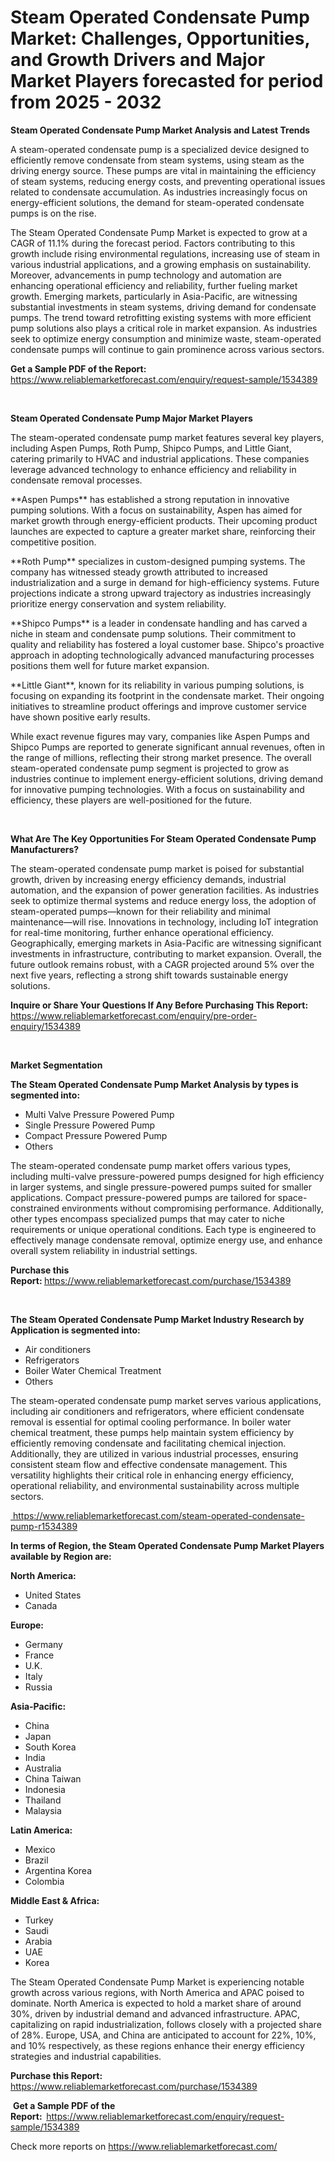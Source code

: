 <p><h1>Steam Operated Condensate Pump Market: Challenges, Opportunities, and Growth Drivers and Major Market Players forecasted for period from 2025 - 2032</h1></p><p><strong>Steam Operated Condensate Pump Market Analysis and Latest Trends</strong></p>
<p><p>A steam-operated condensate pump is a specialized device designed to efficiently remove condensate from steam systems, using steam as the driving energy source. These pumps are vital in maintaining the efficiency of steam systems, reducing energy costs, and preventing operational issues related to condensate accumulation. As industries increasingly focus on energy-efficient solutions, the demand for steam-operated condensate pumps is on the rise.</p><p>The Steam Operated Condensate Pump Market is expected to grow at a CAGR of 11.1% during the forecast period. Factors contributing to this growth include rising environmental regulations, increasing use of steam in various industrial applications, and a growing emphasis on sustainability. Moreover, advancements in pump technology and automation are enhancing operational efficiency and reliability, further fueling market growth. Emerging markets, particularly in Asia-Pacific, are witnessing substantial investments in steam systems, driving demand for condensate pumps. The trend toward retrofitting existing systems with more efficient pump solutions also plays a critical role in market expansion. As industries seek to optimize energy consumption and minimize waste, steam-operated condensate pumps will continue to gain prominence across various sectors.</p></p>
<p><strong>Get a Sample PDF of the Report:&nbsp;</strong> <a href="https://www.reliablemarketforecast.com/enquiry/request-sample/1534389?utm_campaign=3357&utm_medium=2&utm_source=Github&utm_content=ia&utm_term=08042025&utm_id=steam-operated-condensate-pump">https://www.reliablemarketforecast.com/enquiry/request-sample/1534389</a></p>
<p>&nbsp;</p>
<p><strong>Steam Operated Condensate Pump Major Market Players</strong></p>
<p><p>The steam-operated condensate pump market features several key players, including Aspen Pumps, Roth Pump, Shipco Pumps, and Little Giant, catering primarily to HVAC and industrial applications. These companies leverage advanced technology to enhance efficiency and reliability in condensate removal processes.</p><p>**Aspen Pumps** has established a strong reputation in innovative pumping solutions. With a focus on sustainability, Aspen has aimed for market growth through energy-efficient products. Their upcoming product launches are expected to capture a greater market share, reinforcing their competitive position.</p><p>**Roth Pump** specializes in custom-designed pumping systems. The company has witnessed steady growth attributed to increased industrialization and a surge in demand for high-efficiency systems. Future projections indicate a strong upward trajectory as industries increasingly prioritize energy conservation and system reliability.</p><p>**Shipco Pumps** is a leader in condensate handling and has carved a niche in steam and condensate pump solutions. Their commitment to quality and reliability has fostered a loyal customer base. Shipco's proactive approach in adopting technologically advanced manufacturing processes positions them well for future market expansion.</p><p>**Little Giant**, known for its reliability in various pumping solutions, is focusing on expanding its footprint in the condensate market. Their ongoing initiatives to streamline product offerings and improve customer service have shown positive early results.</p><p>While exact revenue figures may vary, companies like Aspen Pumps and Shipco Pumps are reported to generate significant annual revenues, often in the range of millions, reflecting their strong market presence. The overall steam-operated condensate pump segment is projected to grow as industries continue to implement energy-efficient solutions, driving demand for innovative pumping technologies. With a focus on sustainability and efficiency, these players are well-positioned for the future.</p></p>
<p>&nbsp;</p>
<p><strong>What Are The Key Opportunities For Steam Operated Condensate Pump Manufacturers?</strong></p>
<p><p>The steam-operated condensate pump market is poised for substantial growth, driven by increasing energy efficiency demands, industrial automation, and the expansion of power generation facilities. As industries seek to optimize thermal systems and reduce energy loss, the adoption of steam-operated pumps—known for their reliability and minimal maintenance—will rise. Innovations in technology, including IoT integration for real-time monitoring, further enhance operational efficiency. Geographically, emerging markets in Asia-Pacific are witnessing significant investments in infrastructure, contributing to market expansion. Overall, the future outlook remains robust, with a CAGR projected around 5% over the next five years, reflecting a strong shift towards sustainable energy solutions.</p></p>
<p><strong>Inquire or Share Your Questions If Any Before Purchasing This Report:</strong> <a href="https://www.reliablemarketforecast.com/enquiry/pre-order-enquiry/1534389?utm_campaign=3357&utm_medium=2&utm_source=Github&utm_content=ia&utm_term=08042025&utm_id=steam-operated-condensate-pump">https://www.reliablemarketforecast.com/enquiry/pre-order-enquiry/1534389</a></p>
<p>&nbsp;</p>
<p><strong>Market Segmentation</strong></p>
<p><strong>The Steam Operated Condensate Pump Market Analysis by types is segmented into:</strong></p>
<p><ul><li>Multi Valve Pressure Powered Pump</li><li>Single Pressure Powered Pump</li><li>Compact Pressure Powered Pump</li><li>Others</li></ul></p>
<p><p>The steam-operated condensate pump market offers various types, including multi-valve pressure-powered pumps designed for high efficiency in larger systems, and single pressure-powered pumps suited for smaller applications. Compact pressure-powered pumps are tailored for space-constrained environments without compromising performance. Additionally, other types encompass specialized pumps that may cater to niche requirements or unique operational conditions. Each type is engineered to effectively manage condensate removal, optimize energy use, and enhance overall system reliability in industrial settings.</p></p>
<p><strong>Purchase this Report:&nbsp;</strong><a href="https://www.reliablemarketforecast.com/purchase/1534389?utm_campaign=3357&utm_medium=2&utm_source=Github&utm_content=ia&utm_term=08042025&utm_id=steam-operated-condensate-pump">https://www.reliablemarketforecast.com/purchase/1534389</a></p>
<p>&nbsp;</p>
<p><strong>The Steam Operated Condensate Pump Market Industry Research by Application is segmented into:</strong></p>
<p><ul><li>Air conditioners</li><li>Refrigerators</li><li>Boiler Water Chemical Treatment</li><li>Others</li></ul></p>
<p><p>The steam-operated condensate pump market serves various applications, including air conditioners and refrigerators, where efficient condensate removal is essential for optimal cooling performance. In boiler water chemical treatment, these pumps help maintain system efficiency by efficiently removing condensate and facilitating chemical injection. Additionally, they are utilized in various industrial processes, ensuring consistent steam flow and effective condensate management. This versatility highlights their critical role in enhancing energy efficiency, operational reliability, and environmental sustainability across multiple sectors.</p></p>
<p><a href="https://www.reliablemarketforecast.com/steam-operated-condensate-pump-r1534389?utm_campaign=3357&utm_medium=2&utm_source=Github&utm_content=ia&utm_term=08042025&utm_id=steam-operated-condensate-pump">&nbsp;https://www.reliablemarketforecast.com/steam-operated-condensate-pump-r1534389</a></p>
<p><strong>In terms of Region, the Steam Operated Condensate Pump Market Players available by Region are:</strong></p>
<p>
    <p> <strong> North America: </strong>
        <ul>
            <li>United States</li>
            <li>Canada</li>
        </ul>
        </p> 
    <p> <strong> Europe: </strong>
        <ul>
            <li>Germany</li>
            <li>France</li>
            <li>U.K.</li>
            <li>Italy</li>
            <li>Russia</li>
        </ul>
        </p> 
    <p> <strong> Asia-Pacific: </strong>
        <ul>
            <li>China</li>
            <li>Japan</li>
            <li>South Korea</li>
            <li>India</li>
            <li>Australia</li>
            <li>China Taiwan</li>
            <li>Indonesia</li>
            <li>Thailand</li>
            <li>Malaysia</li>
        </ul>
        </p> 
    <p> <strong> Latin America: </strong>
        <ul>
            <li>Mexico</li>
            <li>Brazil</li>
            <li>Argentina Korea</li>
            <li>Colombia</li>
        </ul>
        </p> 
    <p> <strong> Middle East & Africa: </strong>
        <ul>
            <li>Turkey</li>
            <li>Saudi</li>
            <li>Arabia</li>
            <li>UAE</li>
            <li>Korea</li>
        </ul>
    </p>
    </p>
<p><p>The Steam Operated Condensate Pump Market is experiencing notable growth across various regions, with North America and APAC poised to dominate. North America is expected to hold a market share of around 30%, driven by industrial demand and advanced infrastructure. APAC, capitalizing on rapid industrialization, follows closely with a projected share of 28%. Europe, USA, and China are anticipated to account for 22%, 10%, and 10% respectively, as these regions enhance their energy efficiency strategies and industrial capabilities.</p></p>
<p><strong>Purchase this Report: </strong><a href="https://www.reliablemarketforecast.com/purchase/1534389?utm_campaign=3357&utm_medium=2&utm_source=Github&utm_content=ia&utm_term=08042025&utm_id=steam-operated-condensate-pump">https://www.reliablemarketforecast.com/purchase/1534389</a></p>
<p>&nbsp;<strong>Get a Sample PDF of the Report:&nbsp;&nbsp;</strong><a href="https://www.reliablemarketforecast.com/enquiry/request-sample/1534389?utm_campaign=3357&utm_medium=2&utm_source=Github&utm_content=ia&utm_term=08042025&utm_id=steam-operated-condensate-pump">https://www.reliablemarketforecast.com/enquiry/request-sample/1534389</a></p>
<p><strong></strong></p>
<p>Check more reports on <a href="https://www.reliablemarketforecast.com/?utm_campaign=3357&utm_medium=2&utm_source=Github&utm_content=ia&utm_term=08042025&utm_id=steam-operated-condensate-pump">https://www.reliablemarketforecast.com/</a></p>